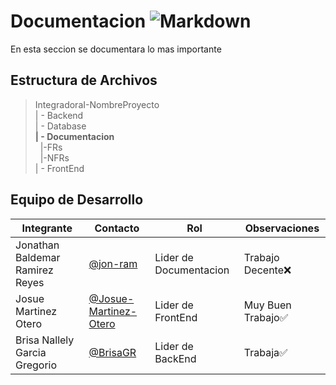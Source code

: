 # Documentacion ![Markdown](https://img.shields.io/badge/Markdown-000000?style=for-the-badge&logo=markdown&logoColor=white)

En esta seccion se documentara lo mas importante

## Estructura de Archivos

>IntegradoraI-NombreProyecto<br>
>| - Backend <br>
>| - Database<br>
>**| - Documentacion**<br>
>&nbsp;&nbsp;|-FRs<br>
>&nbsp;&nbsp;|-NFRs<br>
>| - FrontEnd

## Equipo de Desarrollo

|Integrante|Contacto|Rol|Observaciones|
|-----------|-------|---|-------------|
|Jonathan Baldemar Ramirez Reyes|[@jon-ram](https://github.com/Jon-ram)|Lider de Documentacion|Trabajo Decente❌|
|Josue Martinez Otero|[@Josue-Martinez-Otero](https://github.com/Josue-Martinez-Otero)|Lider de FrontEnd|Muy Buen Trabajo✅|
|Brisa Nallely Garcia Gregorio|[@BrisaGR](https://github.com/Brisgregorio)|Lider de BackEnd|Trabaja✅|